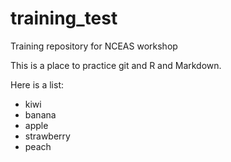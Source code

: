 # training_test
Training repository for NCEAS workshop

This is a place to practice git and R and Markdown.

Here is a list:

* kiwi
* banana
* apple
* strawberry
* peach
